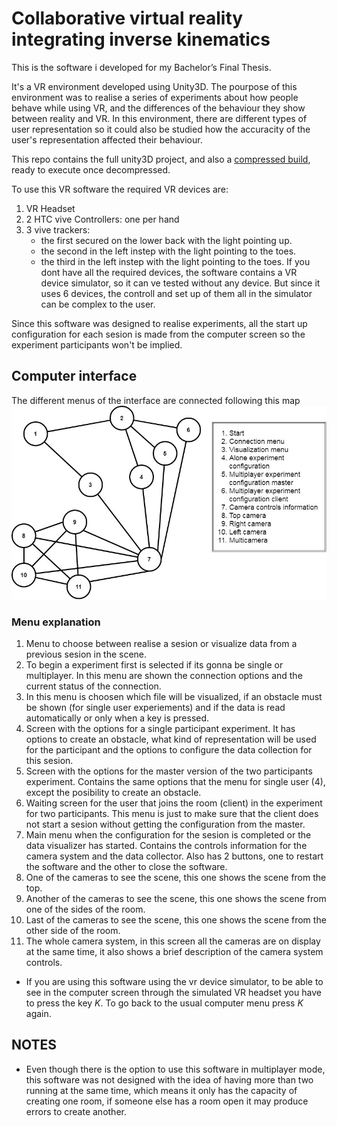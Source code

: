 # Collaborative virtual reality integrating inverse kinematics
 
 This is the software i developed for my Bachelor’s Final Thesis.

It's a VR environment developed using Unity3D.
The pourpose of this environment was to realise a series of experiments about how people behave while using VR, and the differences of the behaviour they show between reality and VR.
In this environment, there are different types of user representation so it could also be studied how the accuracity of the user's representation affected their behaviour.

This repo contains the full unity3D project, and also a [compressed build](https://github.com/YerayBB/Collaborative-virtual-reality-integrating-inverse-kinematics/blob/main/Build.rar), ready to execute once decompressed.

To use this VR software the required VR devices are: 
1. VR Headset
2. 2 HTC vive Controllers: one per hand
3. 3 vive trackers:
    * the first secured on the lower back with the light pointing up.
    * the second in the left instep with the light pointing to the toes.
    * the third in the left instep with the light pointing to the toes.
If you dont have all the required devices, the software contains a VR device simulator, so it can ve tested without any device. But since it uses 6 devices, the controll and set up of them all in the simulator can be complex to the user.

Since this software was designed to realise experiments, all the start up configuration for each sesion is made from the computer screen so the experiment participants won't be implied.
## Computer interface
The different menus of the interface are connected following this map
![UI map image](https://github.com/YerayBB/Collaborative-virtual-reality-integrating-inverse-kinematics/blob/main/Documentation/Images/Interface%20map.jpg)
### Menu explanation
1. Menu to choose between realise a sesion or visualize data from a previous sesion in the scene.
2. To begin a experiment first is selected if its gonna be single or multiplayer. In this menu are shown the connection options and the current status of the connection.
3. In this menu is choosen which file will be visualized, if an obstacle must be shown (for single user experiements) and if the data is read automatically or only when a key is pressed.
4. Screen with the options for a single participant experiment. It has options to create an obstacle, what kind of representation will be used for the participant and the options to configure the data collection for this sesion.
5. Screen with the options for the master version of the two participants experiment. Contains the same options that the menu for single user (4), except the posibility to create an obstacle.
6. Waiting screen for the user that joins the room (client) in the experiment for two participants. This menu is just to make sure that the client does not start a sesion without getting the configuration from the master.
7. Main menu when the configuration for the sesion is completed or the data visualizer has started. Contains the controls information for the camera system and the data collector. Also has 2 buttons, one to restart the software and the other to close the software.
8. One of the cameras to see the scene, this one shows the scene from the top.
9. Another of the cameras to see the scene, this one shows the scene from one of the sides of the room.
10. Last of the cameras to see the scene, this one shows the scene from the other side of the room.
11. The whole camera system, in this screen all the cameras are on display at the same time, it also shows a brief description of the camera system controls.

* If you are using this software using the vr device simulator, to be able to see in the computer screen through the simulated VR headset you have to press the key *K*. To go back to the usual computer menu press *K* again.


## NOTES
* Even though there is the option to use this software in multiplayer mode, this software was not designed with the idea of having more than two running at the same time, which means it only has the capacity of creating one room, if someone else has a room open it may produce errors to create another.
